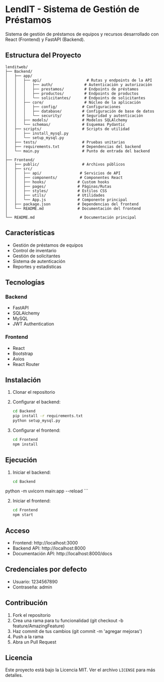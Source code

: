 # LendIT - Sistema de Gestión de Préstamos

Sistema de gestión de préstamos de equipos y recursos desarrollado con React (Frontend) y FastAPI (Backend).

## Estructura del Proyecto

```
lenditweb/
├── Backend/
│   ├── app/
│   │   ├── api/                    # Rutas y endpoints de la API
│   │   │   ├── auth/              # Autenticación y autorización
│   │   │   ├── prestamos/         # Endpoints de préstamos
│   │   │   ├── productos/         # Endpoints de productos
│   │   │   └── solicitantes/      # Endpoints de solicitantes
│   │   ├── core/                  # Núcleo de la aplicación
│   │   │   ├── config/           # Configuraciones
│   │   │   ├── database/         # Configuración de base de datos
│   │   │   └── security/         # Seguridad y autenticación
│   │   ├── models/               # Modelos SQLAlchemy
│   │   └── schemas/              # Esquemas Pydantic
│   ├── scripts/                  # Scripts de utilidad
│   │   ├── install_mysql.py
│   │   └── setup_mysql.py
│   ├── tests/                    # Pruebas unitarias
│   ├── requirements.txt          # Dependencias del backend
│   └── main.py                   # Punto de entrada del backend
│
├── Frontend/
│   ├── public/                   # Archivos públicos
│   ├── src/
│   │   ├── api/                 # Servicios de API
│   │   ├── components/          # Componentes React
│   │   ├── hooks/              # Custom hooks
│   │   ├── pages/              # Páginas/Rutas
│   │   ├── styles/             # Estilos CSS
│   │   ├── utils/              # Utilidades
│   │   └── App.js              # Componente principal
│   ├── package.json            # Dependencias del frontend
│   └── README.md               # Documentación del frontend
│
└── README.md                    # Documentación principal
```

## Características

- Gestión de préstamos de equipos
- Control de inventario
- Gestión de solicitantes
- Sistema de autenticación
- Reportes y estadísticas

## Tecnologías

### Backend
- FastAPI
- SQLAlchemy
- MySQL
- JWT Authentication

### Frontend
- React
- Bootstrap
- Axios
- React Router

## Instalación

1. Clonar el repositorio
2. Configurar el backend:
   ```bash
   cd Backend
   pip install -r requirements.txt
   python setup_mysql.py
   ```

3. Configurar el frontend:
   ```bash
   cd Frontend
   npm install
   ```

## Ejecución

1. Iniciar el backend:
   ```bash
   cd Backend
python -m uvicorn main:app --reload   ```

2. Iniciar el frontend:
   ```bash
   cd Frontend
   npm start
   ```

## Acceso

- Frontend: http://localhost:3000
- Backend API: http://localhost:8000
- Documentación API: http://localhost:8000/docs

## Credenciales por defecto

- Usuario: 1234567890
- Contraseña: admin

## Contribución

1. Fork el repositorio
2. Crea una rama para tu funcionalidad (git checkout -b feature/AmazingFeature)
3. Haz commit de tus cambios (git commit -m 'agregar mejoras')
4. Push a la rama
5. Abra un Pull Request

## Licencia

Este proyecto está bajo la Licencia MIT. Ver el archivo `LICENSE` para más detalles.
